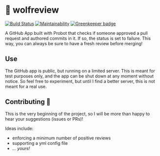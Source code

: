 # :wolf: wolfreview
[![Build Status](https://travis-ci.org/Raul6469/wolfreview.svg?branch=master)](https://travis-ci.org/Raul6469/wolfreview)
[![Maintainability](https://api.codeclimate.com/v1/badges/f22935e1b4f69b52b0a6/maintainability)](https://codeclimate.com/github/Raul6469/wolfreview/maintainability)
[![Greenkeeper badge](https://badges.greenkeeper.io/Raul6469/wolfreview.svg)](https://greenkeeper.io/)

A GitHub App built with Probot that checks if someone approved a pull request and authored commits in it. If so, the status is set to failure. This way, you can always be sure to have a fresh review before merging!

## Use

The GitHub app is public, but running on a limited server. This is meant for test purposes only, and the app can be shut down at any moment without notice. So feel free to experiment, but until I find a better server, this is not meant for a real use.

## Contributing :tada:
This is the very beginning of the project, so I will be more than happy to hear your suggestions (issues or PRs)!

Ideas include:
  - enforcing a minimum number of positive reviews
  - supporting a yml config file
  - _... yours!_
